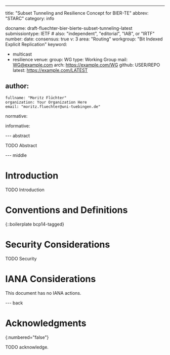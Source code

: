 ---
title: "Subset Tunneling and Resilience Concept for BIER-TE"
abbrev: "STARC"
category: info

docname: draft-fluechter-bier-bierte-subset-tunneling-latest
submissiontype: IETF  # also: "independent", "editorial", "IAB", or "IRTF"
number:
date:
consensus: true
v: 3
area: "Routing"
workgroup: "Bit Indexed Explicit Replication"
keyword:
 - multicast
 - resilience
venue:
  group: WG
  type: Working Group
  mail: WG@example.com
  arch: https://example.com/WG
  github: USER/REPO
  latest: https://example.com/LATEST

author:
 -
    fullname: "Moritz Flüchter"
    organization: Your Organization Here
    email: "moritz.fluechter@uni-tuebingen.de"

normative:

informative:


--- abstract

TODO Abstract


--- middle

# Introduction

TODO Introduction


# Conventions and Definitions

{::boilerplate bcp14-tagged}


# Security Considerations

TODO Security


# IANA Considerations

This document has no IANA actions.


--- back

# Acknowledgments
{:numbered="false"}

TODO acknowledge.
